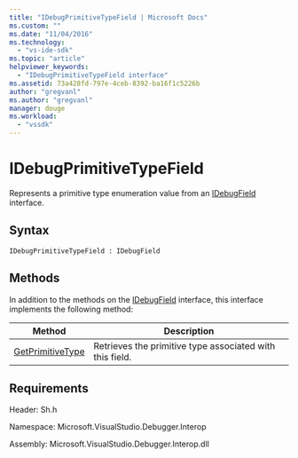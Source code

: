 ```yaml
---
title: "IDebugPrimitiveTypeField | Microsoft Docs"
ms.custom: ""
ms.date: "11/04/2016"
ms.technology: 
  - "vs-ide-sdk"
ms.topic: "article"
helpviewer_keywords: 
  - "IDebugPrimitiveTypeField interface"
ms.assetid: 73a428fd-797e-4ceb-8392-ba16f1c5226b
author: "gregvanl"
ms.author: "gregvanl"
manager: douge
ms.workload: 
  - "vssdk"
---
```

# IDebugPrimitiveTypeField
Represents a primitive type enumeration value from an [IDebugField](../../../extensibility/debugger/reference/idebugfield.md) interface.  
  
## Syntax  
  
```  
IDebugPrimitiveTypeField : IDebugField  
```  
  
## Methods  
 In addition to the methods on the [IDebugField](../../../extensibility/debugger/reference/idebugfield.md) interface, this interface implements the following method:  
  
|Method|Description|  
|------------|-----------------|  
|[GetPrimitiveType](../../../extensibility/debugger/reference/idebugprimitivetypefield-getprimitivetype.md)|Retrieves the primitive type associated with this field.|  
  
## Requirements  
 Header: Sh.h  
  
 Namespace: Microsoft.VisualStudio.Debugger.Interop  
  
 Assembly: Microsoft.VisualStudio.Debugger.Interop.dll